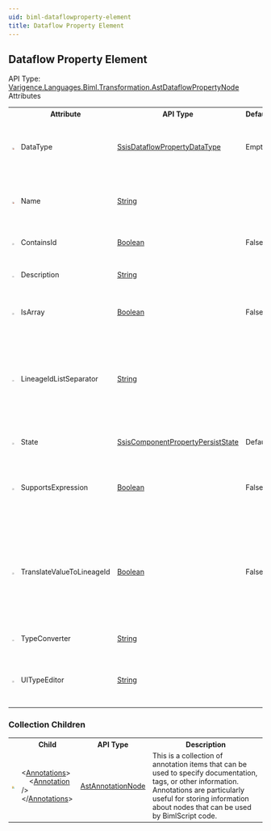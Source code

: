 ```yaml
---
uid: biml-dataflowproperty-element
title: Dataflow Property Element
---
```

## Dataflow Property Element

<div class="AssemblyInfoGroup"><div class="CrossReferenceGroup"><div class="CrossReferenceHeader">API Type:</div><div class="CrossReferenceValue"><a href="../api-reference/Varigence.Languages.Biml.Transformation.AstDataflowPropertyNode.html">Varigence.Languages.Biml.Transformation.AstDataflowPropertyNode</a></div></div></div><div class="AttributeGroup"><div class="AttributeGroupHeader">Attributes</div><table id="AttributeList" class="AttributeList"><tbody><tr><th class="AttributeIconColumnHeader">&nbsp;</th><th class="AttributeNameColumnHeader">Attribute</th><th class="AttributeTypeColumnHeader">API Type</th><th class="AttributeDefaultColumnHeader">Default</th><th class="AttributeSummaryColumnHeader">Description</th></tr><tr class="ad0"><td align="center" class="AttributeIcon"><img title="Required Property" src="attributeRequired.png"></td><td class="AttributeName">DataType</td><td class="AttributeType"><a href="../api-reference/Varigence.Languages.Biml.Transformation.SsisDataflowPropertyDataType.html">SsisDataflowPropertyDataType</a></td><td class="AttributeDefault">Empty</td><td class="AttributeSummary"><div class ="SummaryItem">This value specifies the type of the variable that should be assigned to the custom dataflow property.</div></td></tr><tr class="ad1"><td align="center" class="AttributeIcon"><img title="Required Property" src="attributeRequired.png"></td><td class="AttributeName">Name</td><td class="AttributeType"><a href="https://msdn.microsoft.com/en-us/library/System.String.aspx">String</a></td><td class="AttributeDefault">&nbsp;</td><td class="AttributeSummary"><div class ="SummaryItem">Specifies the name of the object.  This name can be used to reference this object from anywhere else in the program.</div></td></tr><tr class="ad0"><td align="center" class="AttributeIcon"><img title="" src="attribute.png"></td><td class="AttributeName">ContainsId</td><td class="AttributeType"><a href="https://msdn.microsoft.com/en-us/library/System.Boolean.aspx">Boolean</a></td><td class="AttributeDefault">False</td><td class="AttributeSummary"><div class ="SummaryItem">Indicates whether this property contains a data linage column id.</div></td></tr><tr class="ad1"><td align="center" class="AttributeIcon"><img title="" src="attribute.png"></td><td class="AttributeName">Description</td><td class="AttributeType"><a href="https://msdn.microsoft.com/en-us/library/System.String.aspx">String</a></td><td class="AttributeDefault">&nbsp;</td><td class="AttributeSummary"><div class ="SummaryItem">This value stores the description that is emitted in SSIS for the data flow property.</div></td></tr><tr class="ad0"><td align="center" class="AttributeIcon"><img title="" src="attribute.png"></td><td class="AttributeName">IsArray</td><td class="AttributeType"><a href="https://msdn.microsoft.com/en-us/library/System.Boolean.aspx">Boolean</a></td><td class="AttributeDefault">False</td><td class="AttributeSummary"><div class ="SummaryItem">This value specifies whether the dataflow property is an array of values.</div></td></tr><tr class="ad1"><td align="center" class="AttributeIcon"><img title="" src="attribute.png"></td><td class="AttributeName">LineageIdListSeparator</td><td class="AttributeType"><a href="https://msdn.microsoft.com/en-us/library/System.String.aspx">String</a></td><td class="AttributeDefault">&nbsp;</td><td class="AttributeSummary"><div class ="SummaryItem">In the case of a list of lineage ids, this property specifies the string sequence that is used to separate items in the list.  The same separator is used both for extracting column name lists and emitting the list of translated lineage ids.</div></td></tr><tr class="ad0"><td align="center" class="AttributeIcon"><img title="" src="attribute.png"></td><td class="AttributeName">State</td><td class="AttributeType"><a href="../api-reference/Varigence.Languages.Biml.Transformation.SsisComponentPropertyPersistState.html">SsisComponentPropertyPersistState</a></td><td class="AttributeDefault">Default</td><td class="AttributeSummary"><div class ="SummaryItem">Specifies how the property is persisted in the package XML.</div></td></tr><tr class="ad1"><td align="center" class="AttributeIcon"><img title="" src="attribute.png"></td><td class="AttributeName">SupportsExpression</td><td class="AttributeType"><a href="https://msdn.microsoft.com/en-us/library/System.Boolean.aspx">Boolean</a></td><td class="AttributeDefault">False</td><td class="AttributeSummary"><div class ="SummaryItem">This value specifies whether the custom dataflow property support the use of SQL Server Integration Services expressions in the value.</div></td></tr><tr class="ad0"><td align="center" class="AttributeIcon"><img title="" src="attribute.png"></td><td class="AttributeName">TranslateValueToLineageId</td><td class="AttributeType"><a href="https://msdn.microsoft.com/en-us/library/System.Boolean.aspx">Boolean</a></td><td class="AttributeDefault">False</td><td class="AttributeSummary"><div class ="SummaryItem">Specifies whether the compiler should translate the property value or values into SSIS lineage ids during emission.  This property is used in combination with the LineageIdListSeparator property, if a list of lineage ids is expected.</div></td></tr><tr class="ad1"><td align="center" class="AttributeIcon"><img title="" src="attribute.png"></td><td class="AttributeName">TypeConverter</td><td class="AttributeType"><a href="https://msdn.microsoft.com/en-us/library/System.String.aspx">String</a></td><td class="AttributeDefault">&nbsp;</td><td class="AttributeSummary"><div class ="SummaryItem">This value specifies the name of the type converter to use.</div></td></tr><tr class="ad0"><td align="center" class="AttributeIcon"><img title="" src="attribute.png"></td><td class="AttributeName">UITypeEditor</td><td class="AttributeType"><a href="https://msdn.microsoft.com/en-us/library/System.String.aspx">String</a></td><td class="AttributeDefault">&nbsp;</td><td class="AttributeSummary"><div class ="SummaryItem">This value specifies the name of the user interface type editor that should be used for this custom dataflow property.</div></td></tr></tbody></table></div><div class="ChildGroup">

### Collection Children

<table id="ChildList" class="ChildList"><tbody><tr><th class="ChildIconColumnHeader">&nbsp;</th><th class="ChildNameColumnHeader">Child</th><th class="ChildTypeColumnHeader">API Type</th><th class="ChildSummaryColumnHeader">Description</th></tr><tr class="cd0"><td align="center" class="ChildIcon"><img title="" src="collectionChild.png"><div class="RequiredIcon" title="Required Child"></div><td class="ChildName"><span class="punc">&lt;</span><a href=Varigence.Languages.Biml.AstNode_Annotations.html">Annotations</a><span class="punc">&gt;</span><br />&nbsp;&nbsp;&nbsp;&nbsp;<span class="punc">&lt;</span><a href=Varigence.Languages.Biml.AstAnnotationNode.html">Annotation</a> <span class="punc">/&gt;</span><br /><span class="punc">&lt;/</span><a href=Varigence.Languages.Biml.AstNode_Annotations.html">Annotations</a><span class="punc">&gt;</span></td><td class="ChildType"><a href="../api-reference/Varigence.Languages.Biml.AstAnnotationNode.html">AstAnnotationNode</a></td><td class="ChildSummary"><div class ="SummaryItem">This is a collection of annotation items that can be used to specify documentation, tags, or other information.  Annotations are particularly useful for storing information about nodes that can be used by BimlScript code.</div></td></tr></tbody></table>
</div>
